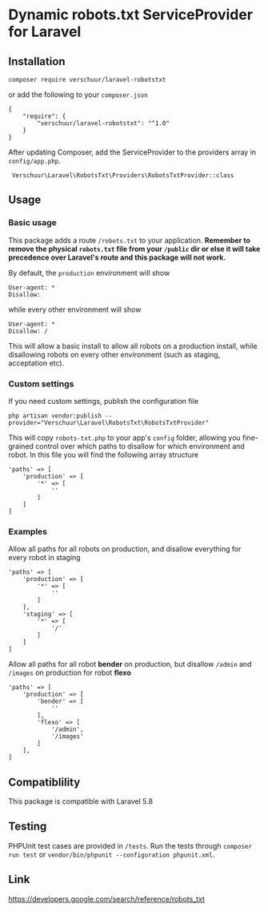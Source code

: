 # Dynamic robots.txt ServiceProvider for Laravel

## Installation

    composer require verschuur/laravel-robotstxt

or add the following to your `composer.json`

    {
        "require": {
            "verschuur/laravel-robotstxt": "^1.0"
        }
    }

After updating Composer, add the ServiceProvider to the providers array in `config/app.php`.

     Verschuur\Laravel\RobotsTxt\Providers\RobotsTxtProvider::class

## Usage

### Basic usage

This package adds a route `/robots.txt` to your application. __Remember to remove the physical `robots.txt` file from your `/public` dir or else it will take precedence over Laravel's route and this package will not work.__

By default, the `production` environment will show

    User-agent: *
    Disallow:

while every other environment will show

    User-agent: *
    Disallow: /

This will allow a basic install to allow all robots on a production install, while disallowing robots on every other environment (such as staging, acceptation etc).

### Custom settings

If you need custom settings, publish the configuration file

    php artisan vendor:publish --provider="Verschuur\Laravel\RobotsTxt\RobotsTxtProvider"

This will copy `robots-txt.php` to your app's `config` folder, allowing you fine-grained control over which paths to disallow for which environment and robot. In this file you will find the following array structure

    'paths' => [
        'production' => [
            '*' => [
                ''
            ]
        ]
    ]

### Examples

Allow all paths for all robots on production, and disallow everything for every robot in staging

    'paths' => [
        'production' => [
            '*' => [
                ''
            ]
        ],
        'staging' => [
            '*' => [
                '/'
            ]
        ]
    ]

Allow all paths for all robot __bender__ on production, but disallow `/admin` and `/images` on production for robot __flexo__

    'paths' => [
        'production' => [
            'bender' => [
                ''
            ],
            'flexo' => [
                '/admin',
                '/images'
            ]
        ],
    ]

## Compatiblility

This package is compatible with Laravel 5.8

## Testing

PHPUnit test cases are provided in `/tests`. Run the tests through `composer run test` or `vendor/bin/phpunit --configuration phpunit.xml`.

## Link

<https://developers.google.com/search/reference/robots_txt>
